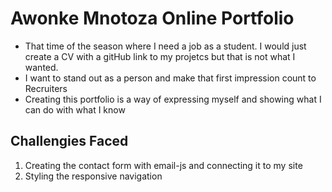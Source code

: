 # Awonke Mnotoza Online Portfolio 
- That time of the season where I need a job as a student. I would just create a CV with a gitHub link to my projetcs but that is not what I wanted.
- I want to stand out as a person and make that first impression count to Recruiters 
- Creating this portfolio is a way of expressing myself and showing what I can do with what I know

## Challengies Faced 
1. Creating the contact form with email-js and connecting it to my site
2. Styling the responsive navigation

